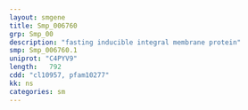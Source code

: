 ```yaml
---
layout: smgene
title: Smp_006760
grp: Smp_00
description: "fasting inducible integral membrane protein"
smp: Smp_006760.1
uniprot: "C4PYV9"
length:   792
cdd: "cl10957, pfam10277"
kk: ns
categories: sm
---
```

